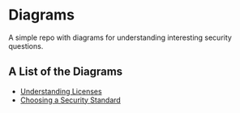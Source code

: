 # Diagrams

A simple repo with diagrams for understanding interesting security questions.

## A List of the Diagrams

* [Understanding Licenses](licenses.md)
* [Choosing a Security Standard](standards.md)
